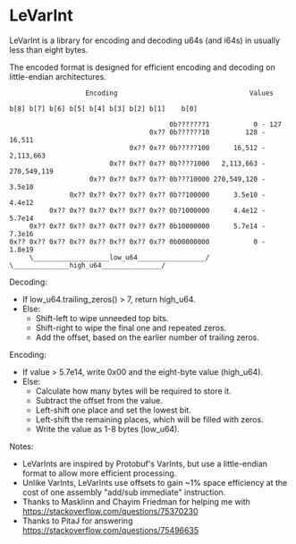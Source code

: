 # LeVarInt

LeVarInt is a library for encoding and decoding u64s (and i64s) in usually less than eight bytes.

The encoded format is designed for efficient encoding and decoding on little-endian architectures.

                       Encoding                                 Values
    
    b[8] b[7] b[6] b[5] b[4] b[3] b[2] b[1]    b[0]  
    
                                            0b???????1           0 - 127
                                       0x?? 0b??????10         128 - 16,511
                                  0x?? 0x?? 0b?????100      16,512 - 2,113,663
                             0x?? 0x?? 0x?? 0b????1000   2,113,663 - 270,549,119
                        0x?? 0x?? 0x?? 0x?? 0b???10000 270,549,120 - 3.5e10
                   0x?? 0x?? 0x?? 0x?? 0x?? 0b??100000      3.5e10 - 4.4e12
              0x?? 0x?? 0x?? 0x?? 0x?? 0x?? 0b?1000000      4.4e12 - 5.7e14
         0x?? 0x?? 0x?? 0x?? 0x?? 0x?? 0x?? 0b10000000      5.7e14 - 7.3e16
    0x?? 0x?? 0x?? 0x?? 0x?? 0x?? 0x?? 0x?? 0b00000000           0 - 1.8e19
         \___________________low_u64_________________/
    \______________high_u64_______________/


Decoding:
- If low_u64.trailing_zeros() > 7, return high_u64.
- Else:
  - Shift-left to wipe unneeded top bits.
  - Shift-right to wipe the final one and repeated zeros.
  - Add the offset, based on the earlier number of trailing zeros.

Encoding:
- If value > 5.7e14, write 0x00 and the eight-byte value (high_u64).
- Else:
  - Calculate how many bytes will be required to store it.
  - Subtract the offset from the value.
  - Left-shift one place and set the lowest bit.
  - Left-shift the remaining places, which will be filled with zeros.
  - Write the value as 1-8 bytes (low_u64).

Notes:
- LeVarInts are inspired by Protobuf's VarInts, but use a little-endian format to allow more efficient processing.
- Unlike VarInts, LeVarInts use offsets to gain ~1% space efficiency at the cost of one assembly "add/sub  immediate" instruction.
- Thanks to Masklinn and Chayim Friedman for helping me with https://stackoverflow.com/questions/75370230
- Thanks to PitaJ for answering https://stackoverflow.com/questions/75496635

